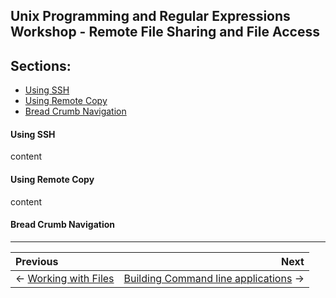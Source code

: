 ## Unix Programming and Regular Expressions Workshop - Remote File Sharing and File Access

## Sections:

* [Using SSH](#using-ssh)
* [Using Remote Copy](#using-remote-copy)
* [Bread Crumb Navigation](#bread-crumb-navigation)

#### Using SSH

content

#### Using Remote Copy

content

#### Bread Crumb Navigation
_________________________

Previous | Next
:------- | ---:
← [Working with Files](./working-with-files.md) | [Building Command line applications](./building-command-line-applications.md) →
